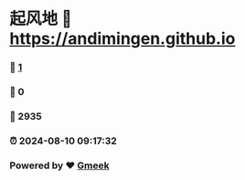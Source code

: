 # 起风地 :link: https://andimingen.github.io 
### :page_facing_up: [1](https://andimingen.github.io/tag.html) 
### :speech_balloon: 0 
### :hibiscus: 2935 
### :alarm_clock: 2024-08-10 09:17:32 
### Powered by :heart: [Gmeek](https://github.com/Meekdai/Gmeek)
